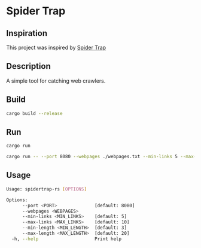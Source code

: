 # Spider Trap

## Inspiration

This project was inspired by [Spider Trap](https://github.com/adhdproject/spidertrap)

## Description

A simple tool for catching web crawlers.

## Build

```bash
cargo build --release
```

## Run

```bash
cargo run
```

```bash
cargo run -- --port 8080 --webpages ./webpages.txt --min-links 5 --max-links 10 --min-length 3 --max-length 20
```

## Usage

```bash
Usage: spidertrap-rs [OPTIONS]

Options:
      --port <PORT>              [default: 8080]
      --webpages <WEBPAGES>
      --min-links <MIN_LINKS>    [default: 5]
      --max-links <MAX_LINKS>    [default: 10]
      --min-length <MIN_LENGTH>  [default: 3]
      --max-length <MAX_LENGTH>  [default: 20]
  -h, --help                     Print help
```

